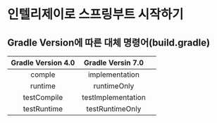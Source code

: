 # 인텔리제이로 스프링부트 시작하기

## Gradle Version에 따른 대체 명령어(build.gradle)

<table><thead><tr><th align="center">Gradle Version 4.0</th><th align="center">Gradle Versin 7.0</th><th data-hidden></th></tr></thead><tbody><tr><td align="center">comple</td><td align="center">implementation</td><td></td></tr><tr><td align="center">runtime</td><td align="center">runtimeOnly</td><td></td></tr><tr><td align="center">testCompile</td><td align="center">testImplementation</td><td></td></tr><tr><td align="center">testRuntime</td><td align="center">testRuntimeOnly</td><td></td></tr></tbody></table>

